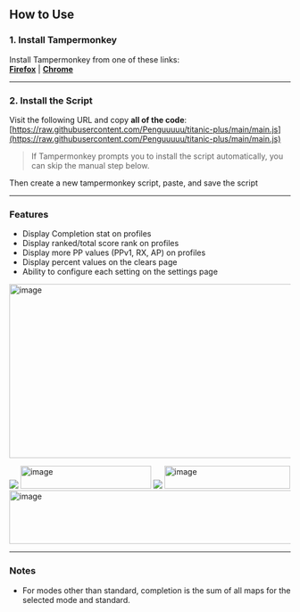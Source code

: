 ## How to Use

### 1. Install Tampermonkey  
Install Tampermonkey from one of these links:    
[**Firefox**](https://www.tampermonkey.net/index.php?browser=firefox) | [**Chrome**](https://www.tampermonkey.net/index.php?browser=chrome)

---

### 2. Install the Script 
Visit the following URL and copy **all of the code**:  
[https://raw.githubusercontent.com/Penguuuuu/titanic-plus/main/main.js](https://raw.githubusercontent.com/Penguuuuu/titanic-plus/main/main.js)

> If Tampermonkey prompts you to install the script automatically, you can skip the manual step below.

Then create a new tampermonkey script, paste, and save the script

---    

### Features
- Display Completion stat on profiles
- Display ranked/total score rank on profiles
- Display more PP values (PPv1, RX, AP) on profiles
- Display percent values on the clears page
- Ability to configure each setting on the settings page

<img width="859" height="312" alt="image" src="https://github.com/user-attachments/assets/8d82def8-bebe-4619-b4c6-d3fb91bb561d" />

![](https://github.com/user-attachments/assets/9252b26e-bd2f-40a5-a9fc-1cc9e5c9d8dc)
<img width="234" height="41" alt="image" src="https://github.com/user-attachments/assets/6010c7b0-5e04-4f0f-adf2-b2438e0a8a8f" />
![](https://github.com/user-attachments/assets/0e3b49fb-d772-466b-be0b-d0fde9887bc6)
<img width="225" height="41" alt="image" src="https://github.com/user-attachments/assets/fb59ff6d-b847-4748-9c68-202375f6c554" />
<img width="632" height="96" alt="image" src="https://github.com/user-attachments/assets/1a7dac6b-e671-4bdf-868c-1ee28ffbc281" />

---

### Notes
- For modes other than standard, completion is the sum of all maps for the selected mode and standard.

